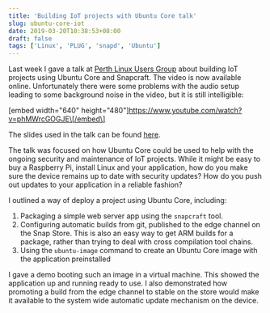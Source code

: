 ```yaml
---
title: 'Building IoT projects with Ubuntu Core talk'
slug: ubuntu-core-iot
date: 2019-03-20T10:38:53+08:00
draft: false
tags: ['Linux', 'PLUG', 'snapd', 'Ubuntu']
---
```


Last week I gave a talk at [Perth Linux Users
Group](http://www.plug.org.au/) about building IoT projects using Ubuntu
Core and Snapcraft. The video is now available online. Unfortunately
there were some problems with the audio setup leading to some background
noise in the video, but it is still intelligible:

\[embed width=\"640\"
height=\"480\"\]https://www.youtube.com/watch?v=phMWrcGOGJE\[/embed\]

The slides used in the talk can be found
[here](https://docs.google.com/presentation/d/1-obX63OoVCuFBCs3SXhwEk2_BOcGTT8uENFKfrmxanE).

The talk was focused on how Ubuntu Core could be used to help with the
ongoing security and maintenance of IoT projects. While it might be easy
to buy a Raspberry Pi, install Linux and your application, how do you
make sure the device remains up to date with security updates? How do
you push out updates to your application in a reliable fashion?

I outlined a way of deploy a project using Ubuntu Core, including:

1.  Packaging a simple web server app using the `snapcraft` tool.
2.  Configuring automatic builds from git, published to the edge channel
    on the Snap Store. This is also an easy way to get ARM builds for a
    package, rather than trying to deal with cross compilation tool
    chains.
3.  Using the `ubuntu-image` command to create an Ubuntu Core image with
    the application preinstalled

I gave a demo booting such an image in a virtual machine. This showed
the application up and running ready to use. I also demonstrated how
promoting a build from the edge channel to stable on the store would
make it available to the system wide automatic update mechanism on the
device.
